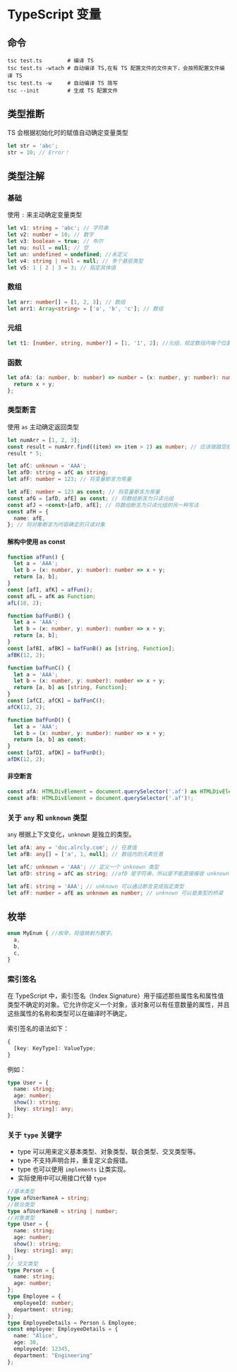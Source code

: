 # TypeScript 变量

## 命令

```shell
tsc test.ts        # 编译 TS
tsc test.ts -wtach # 自动编译 TS,在有 TS 配置文件的文件夹下，会按照配置文件编译 TS
tsc test.ts -w     # 自动编译 TS 简写
tsc --init         # 生成 TS 配置文件
```

## 类型推断

TS 会根据初始化时的赋值自动确定变量类型

```typescript
let str = 'abc';
str = 10; // Error！
```

## 类型注解

### 基础

使用 `:` 来主动确定变量类型

```typescript
let v1: string = 'abc'; // 字符串
let v2: number = 10; // 数字
let v3: boolean = true; // 布尔
let nu: null = null; // 空
let un: undefined = undefined; //未定义
let v4: string | null = null; // 多个基层类型
let v5: 1 | 2 | 3 = 3; // 指定具体值
```

### 数组

```typescript
let arr: number[] = [1, 2, 3]; // 数组
let arr1: Array<string> = ['a', 'b', 'c']; // 数组
```

### 元组

```typescript
let t1: [number, string, number?] = [1, '1', 2]; //元组，规定数组内每个位置类型的数组。？代表设置为可选项
```

### 函数

```typescript
let afA: (a: number, b: number) => number = (x: number, y: number): number => {
  return x + y;
};
```

### 类型断言

使用 `as` 主动确定返回类型

```typescript
let numArr = [1, 2, 3];
const result = numArr.find((item) => item > 2) as number; // 应该做踏空处理，此处只是为了演示
result * 5;

let afC: unknown = 'AAA';
let afD: string = afC as string;
let afF: number = 123; // 将变量断言为常量

let afE: number = 123 as const; // 将变量断言为常量
const afG = [afD, afE] as const; // 将数组断言为只读元组
const afJ = <const>[afD, afE]; // 将数组断言为只读元组的另一种写法
const afH = {
  name: afE,
}; // 将对象断言为内容确定的只读对象
```

#### 解构中使用 as const

```typescript
function afFun() {
  let a = 'AAA';
  let b = (x: number, y: number): number => x + y;
  return [a, b];
}
const [afI, afK] = afFun();
const afL = afK as Function;
afL(18, 2);
```

```typescript
function bafFunB() {
  let a = 'AAA';
  let b = (x: number, y: number): number => x + y;
  return [a, b];
}
const [afBI, afBK] = bafFunB() as [string, Function];
afBK(12, 2);
```

```typescript
function bafFunC() {
  let a = 'AAA';
  let b = (x: number, y: number): number => x + y;
  return [a, b] as [string, Function];
}
const [afCI, afCK] = bafFunC();
afCK(12, 2);
```

```typescript
function bafFunD() {
  let a = 'AAA';
  let b = (x: number, y: number): number => x + y;
  return [a, b] as const;
}
const [afDI, afDK] = bafFunD();
afDK(12, 2); 
```

#### 非空断言

```typescript
const afA: HTMLDivElement = document.querySelector('.af') as HTMLDivElement;
const afB: HTMLDivElement = document.querySelector('.af')!;
```

### 关于 `any` 和 `unknown` 类型

`any` 根据上下文变化，`unknown` 是独立的类型。

```typescript
let afA: any = 'doc.alrcly.com'; // 任意值
let afB: any[] = ['a', 1, null]; // 数组内的元素任意

let afC: unknown = 'AAA'; // 定义一个 unknown 类型
let afD: string = afC as string; //afD 是字符串，所以是不能直接接收 unknown 类型的

let afE: string = 'AAA'; // unknown 可以通过断言变成指定类型
let afF: number = afE as unknown as number; // unknown 可以是类型的桥梁
```

## 枚举

```typescript
enum MyEnum { //枚举，将值映射为数字。
  a,
  b,
  c,
}
```

### 索引签名

在 TypeScript 中，索引签名（Index Signature）用于描述那些属性名和属性值类型不确定的对象。它允许你定义一个对象，该对象可以有任意数量的属性，并且这些属性的名称和类型可以在编译时不确定。

索引签名的语法如下：

```typescript
{
  [key: KeyType]: ValueType;
}
```

例如：

```typescript
type User = {
  name: string;
  age: number;
  show(): string;
  [key: string]: any;
};
```

### 关于 `type` 关键字

- type 可以用来定义基本类型、对象类型、联合类型、交叉类型等。
- type 不支持声明合并，重复定义会报错。
- type 也可以使用 `implements` 让类实现。
- 实际使用中可以用接口代替 `type`

```typescript
//基本类型
type afUserNameA = string; 
//联合类型
type afUserNameB = string | number; 
//对象类型
type User = { 
  name: string; 
  age: number;
  show(): string;
  [key: string]: any;
};
// 交叉类型
type Person = {
  name: string;
  age: number;
};
type Employee = {
  employeeId: number;
  department: string;
};
type EmployeeDetails = Person & Employee;
const employee: EmployeeDetails = {
  name: "Alice",
  age: 30,
  employeeId: 12345, 
  department: "Engineering"
};
```
